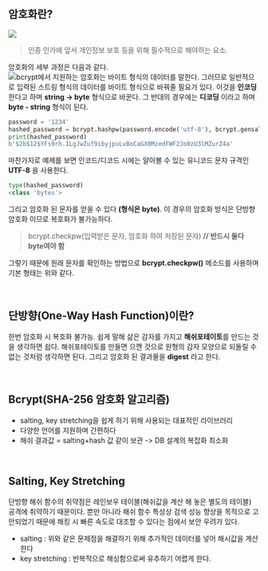 ## 암호화란?
![](https://images.velog.io/images/finelinefe/post/06a06e27-1b47-498b-bcfe-889495f4394e/image.png)

> 인증 인가에 앞서 개인정보 보호 등을 위해 필수적으로 해야하는 요소.

암호화의 세부 과정은 다음과 같다.
<br />
![](https://images.velog.io/images/finelinefe/post/14cf09d3-77cc-4b23-b43a-339366bff62c/%E1%84%8B%E1%85%A1%E1%86%B7%E1%84%92%E1%85%A9%E1%84%92%E1%85%AA.jpeg)bcrypt에서 지원하는 암호화는 바이트 형식의 데이터를 말한다. 
그러므로 일반적으로 입력된 스트링 형식의 데이터를 바이트 형식으로 바꿔줄 필요가 있다.
이것을 **인코딩** 한다고 하며 **string -> byte** 형식으로 바꾼다.
그 반대의 경우에는 **디코딩** 이라고 하며 **byte - string** 형식이 된다.

```python
password = '1234'
hashed_password = bcrypt.hashpw(password.encode('utf-8'), bcrypt.gensalt())
print(hashed_password)
b'$2b$12$YFs9rh.1LgJwZuf9ibyjpuLvBoCaGX0MzedFWF2Jo0zU3lMZurZ4a'
```
마찬가지로 예제를 보면 인코드/디코드 시에는 알아볼 수 있는 유니코드 문자 규격인 **UTF-8** 을 사용한다. 
```python
type(hashed_password)
<class 'bytes'>
```
그리고 암호화 된 문자를 얻을 수 있다 **(형식은 byte)**.
이 경우의 암호화 방식은 단방향 암호화 이므로 복호화가 불가능하다.

> bcrypt.checkpw(입력받은 문자, 암호화 하여 저장된 문자) **// 반드시 둘다 byte여야 함**

그렇기 때문에 원래 문자를 확인하는 방법으로 **bcrypt.checkpw()** 메소드를 사용하며 기본 형태는 위와 같다.


<br />

## 단방향(One-Way Hash Function)이란?

한번 암호화 시 복호화 불가능. 쉽게 말해 삶은 감자를 가지고 **해쉬포테이토**를 만드는 것을 생각하면 쉽다. 해쉬포테이토를 만들면 으깬 것으로 원형의 감자 모양으로 되돌릴 수 없는 것처럼 생각하면 된다. 그리고 암호화 된 결과물을 **digest** 라고 한다.

<Br />

## Bcrypt(SHA-256 암호화 알고리즘)
* salting, key stretching을 쉽게 하기 위해 사용되는 대표적인 라이브러리
* 다양한 언어를 지원하며 간편하다
* 해쉬 결과값 = salting+hash 값 같이 보관 -> DB 설계의 복잡화 최소화


<br />

## Salting, Key Stretching

단방향 해쉬 함수의 취약점은 레인보우 테이블(해쉬값을 계산 해 놓은 별도의 테이블) 공격에 취약하기 때문이다. 뿐만 아니라 해쉬 함수 특성상 검색 성능 향상을 목적으로 고안되었기 때문에 해킹 시 빠른 속도로 대조할 수 있다는 점에서 보안 우려가 있다.

* salting : 위와 같은 문제점을 해결하기 위해 추가적인 데이터를 넣어 해시값을 계산한다
* key stretching : 반복적으로 해싱함으로써 유추하기 어렵게 한다.



<br />
<br />
